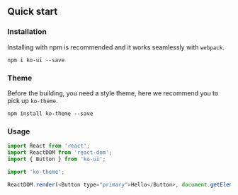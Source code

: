 ## Quick start

### Installation
Installing with npm is recommended and it works seamlessly with `webpack`.

```shell
npm i ko-ui --save
```
### Theme
Before the building, you need a style theme, here we recommend you to pick up `ko-theme`.

```shell
npm install ko-theme --save
```

### Usage

```js
import React from 'react';
import ReactDOM from 'react-dom';
import { Button } from 'ko-ui';

import 'ko-theme';

ReactDOM.render(<Button type="primary">Hello</Button>, document.getElementById('app'));

```

